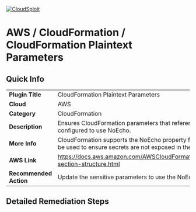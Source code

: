 [![CloudSploit](https://cloudsploit.com/img/logo-new-big-text-100.png "CloudSploit")](https://cloudsploit.com)

# AWS / CloudFormation / CloudFormation Plaintext Parameters

## Quick Info

| | |
|-|-|
| **Plugin Title** | CloudFormation Plaintext Parameters |
| **Cloud** | AWS |
| **Category** | CloudFormation |
| **Description** | Ensures CloudFormation parameters that reference sensitive values are configured to use NoEcho. |
| **More Info** | CloudFormation supports the NoEcho property for sensitive values, which should be used to ensure secrets are not exposed in the CloudFormation UI and APIs. |
| **AWS Link** | https://docs.aws.amazon.com/AWSCloudFormation/latest/UserGuide/parameters-section-structure.html |
| **Recommended Action** | Update the sensitive parameters to use the NoEcho property. |

## Detailed Remediation Steps





